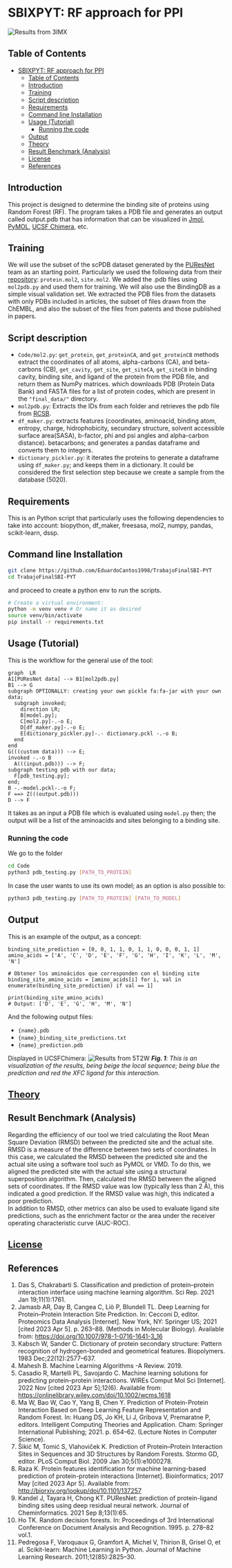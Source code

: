 # SBIXPYT: RF approach for PPI
![Results from 3IMX](3IMX_result.png?raw=true "Results from 3IMX")
## Table of Contents
- [SBIXPYT: RF approach for PPI](#sbixpyt-rf-approach-for-ppi)
  - [Table of Contents](#table-of-contents)
  - [Introduction](#introduction)
  - [Training](#training)
  - [Script description](#script-description)
  - [Requirements](#requirements)
  - [Command line Installation](#command-line-installation)
  - [Usage (Tutorial)](#usage-tutorial)
    - [Running the code](#running-the-code)
  - [Output](#output)
  - [Theory](#theory)
  - [Result Benchmark (Analysis)](#result-benchmark-analysis)
  - [License](#license)
  - [References](#references)

## Introduction
This project is designed to determine the binding site of proteins using Random Forest (RF).
The program takes a PDB file and generates an output called output.pdb that has information that can be visualized in [Jmol](https://jmol.sourceforge.net/), [PyMOL](https://pymol.org/2/), [UCSF Chimera](https://www.cgl.ucsf.edu/chimera/index.html), etc.

## Training
We will use the subset of the scPDB dataset generated by the [PUResNet](#references) team as an starting point. Particularly we used the following data from their [repository](https://github.com/jivankandel/PUResNet): `protein.mol2`, `site.mol2`. We added the .pdb files using `mol2pdb.py` and used them for training.
We will also use the BindingDB as a simple visual validation set.
We extracted the PDB files from the datasets with only PDBs included in articles, the subset of files drawn from the ChEMBL, and also the subset of the files from patents and those published in papers. 

## Script description
- `Code/mol2.py`: `get_protein`, `get_proteinCA`, and `get_proteinCB` methods extract the coordinates of all atoms, alpha-carbons (CA), and beta-carbons (CB), `get_cavity`, `get_site`, `get_siteCA`, `get_siteCB` in binding cavity, binding site, and ligand of the protein from the PDB file, and return them as NumPy matrices.
which downloads PDB (Protein Data Bank) and FASTA files for a list of protein codes, which are present in the `"final_data/"` directory.
- `mol2pdb.py`: Extracts the IDs from each folder and retrieves the pdb file from [RCSB](https://files.rcsb.org/).
- `df_maker.py`: extracts features (coordinates, aminoacid, binding atom, entropy, charge, hidrophobicity, secundary structure, solvent accessible surface area(SASA), b-factor, phi and psi angles and alpha-carbon distance). betacarbons; and generates a pandas dataframe and converts them to integers.
- `dictionary_pickler.py`: it iterates the proteins to generate a dataframe using `df_maker.py`; and keeps them in a dictionary. It could be considered the first selection step because we create a sample from the database (5020).
## Requirements
This is an Python script that particularly uses the following dependencies to take into account: biopython, df_maker, freesasa, mol2, numpy, pandas, scikit-learn, dssp.

## Command line Installation

```bash
git clone https://github.com/EduardoCantos1998/TrabajoFinalSBI-PYT
cd TrabajoFinalSBI-PYT
```

and proceed to create a python env to run the scripts.

```bash
# Create a virtual environment:
python -m venv venv # Or name it as desired 
source venv/bin/activate
pip install -r requirements.txt
```

## Usage (Tutorial)
This is the workflow for the general use of the tool:

```mermaid
graph  LR
A1[PUResNet data] --> B1[mol2pdb.py] 
B1 --> G
subgraph OPTIONALLY: creating your own pickle fa:fa-jar with your own data;
  subgraph invoked;
    direction LR;
    B[model.py]; 
    C[mol2.py]-.-o E;
    D[df_maker.py]-.-o E;
    E[dictionary_pickler.py]-.- dictionary.pckl -.-o B;
  end
end
G(((custom data))) --> E;
invoked -.-o B
  A(((input.pdb))) --> F;
subgraph testing pdb with our data;
  F[pdb_testing.py];
end;
B -.-model.pckl-.-o F;
F ==> Z(((output.pdb)))
D --> F
```
It takes as an input a PDB file which is evaluated using `model.py` then; the output will be a list of the aminoacids and sites belonging to a binding site. 

### Running the code
We go to the folder
```bash
cd Code
python3 pdb_testing.py [PATH_TO_PROTEIN]
```
In case the user wants to use its own model; as an option is also possible to:
```bash
python3 pdb_testing.py [PATH_TO_PROTEIN] [PATH_TO_MODEL]
```

## Output
This is an example of the output, as a concept:

```
binding_site_prediction = [0, 0, 1, 1, 0, 1, 1, 0, 0, 0, 1, 1]
amino_acids = ['A', 'C', 'D', 'E', 'F', 'G', 'H', 'I', 'K', 'L', 'M', 'N']

# Obtener los aminoácidos que corresponden con el binding site
binding_site_amino_acids = [amino_acids[i] for i, val in enumerate(binding_site_prediction) if val == 1]

print(binding_site_amino_acids)
# Output: ['D', 'E', 'G', 'H', 'M', 'N']
```
And the following output files:
- `{name}.pdb`
- `{name}_binding_site_predictions.txt`
- `{name}_prediction.pdb`

Displayed in UCSFChimera:
![Results from 5T2W](5T2W_result.png?raw=true "prediction in blue")
_**Fig. 1**: This is an visualization of the results, being beige the local sequence; being blue the prediction and red the XFC ligand for this interaction._

## [Theory](theory.md)
## Result Benchmark (Analysis)

Regarding the efficiency of our tool we tried calculating the Root Mean Square Deviation (RMSD) between the predicted site and the actual site. RMSD is a measure of the difference between two sets of coordinates. In this case, we calculated the RMSD between the predicted site and the actual site using a software tool such as PyMOL or VMD. To do this, we aligned the predicted site with the actual site using a structural superposition algorithm. Then, calculated the RMSD between the aligned sets of coordinates. If the RMSD value was low (typically less than 2 Å), this indicated a good prediction. If the RMSD value was high, this indicated a poor prediction.  
In addition to RMSD, other metrics can also be used to evaluate ligand site predictions, such as the enrichment factor or the area under the receiver operating characteristic curve (AUC-ROC).

## [License](LICENSE)

## References
1. Das S, Chakrabarti S. Classification and prediction of protein–protein interaction interface using machine learning algorithm. Sci Rep. 2021 Jan 19;11(1):1761. 
2. Jamasb AR, Day B, Cangea C, Liò P, Blundell TL. Deep Learning for Protein–Protein Interaction Site Prediction. In: Cecconi D, editor. Proteomics Data Analysis [Internet]. New York, NY: Springer US; 2021 [cited 2023 Apr 5]. p. 263–88. (Methods in Molecular Biology). Available from: https://doi.org/10.1007/978-1-0716-1641-3_16
3. Kabsch W, Sander C. Dictionary of protein secondary structure: Pattern recognition of hydrogen-bonded and geometrical features. Biopolymers. 1983 Dec;22(12):2577–637. 
4. Mahesh B. Machine Learning Algorithms -A Review. 2019. 
5. Casadio R, Martelli PL, Savojardo C. Machine learning solutions for predicting protein–protein interactions. WIREs Comput Mol Sci [Internet]. 2022 Nov [cited 2023 Apr 5];12(6). Available from: https://onlinelibrary.wiley.com/doi/10.1002/wcms.1618
6. Ma W, Bao W, Cao Y, Yang B, Chen Y. Prediction of Protein-Protein Interaction Based on Deep Learning Feature Representation and Random Forest. In: Huang DS, Jo KH, Li J, Gribova V, Premaratne P, editors. Intelligent Computing Theories and Application. Cham: Springer International Publishing; 2021. p. 654–62. (Lecture Notes in Computer Science). 
7. Šikić M, Tomić S, Vlahoviček K. Prediction of Protein–Protein Interaction Sites in Sequences and 3D Structures by Random Forests. Stormo GD, editor. PLoS Comput Biol. 2009 Jan 30;5(1):e1000278. 
8. Raza K. Protein features identification for machine learning-based prediction of protein-protein interactions [Internet]. Bioinformatics; 2017 May [cited 2023 Apr 5]. Available from: http://biorxiv.org/lookup/doi/10.1101/137257
9. Kandel J, Tayara H, Chong KT. PUResNet: prediction of protein-ligand binding sites using deep residual neural network. Journal of Cheminformatics. 2021 Sep 8;13(1):65. 
10. Ho TK. Random decision forests. In: Proceedings of 3rd International Conference on Document Analysis and Recognition. 1995. p. 278–82 vol.1. 
11. Pedregosa F, Varoquaux G, Gramfort A, Michel V, Thirion B, Grisel O, et al. Scikit-learn: Machine Learning in Python. Journal of Machine Learning Research. 2011;12(85):2825–30. 